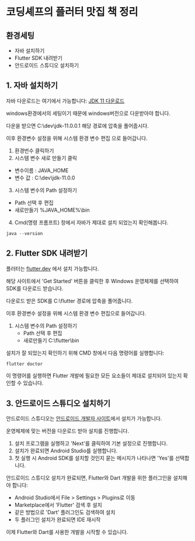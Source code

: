 # 코딩셰프의 플러터 맛집 책 정리

## 환경세팅

- 자바 설치하기
- Flutter SDK 내려받기
- 안드로이드 스튜디오 설치하기

## 1. 자바 설치하기

자바 다운로드는 여기에서 가능합니다: [JDK 11 다운로드](https://jdk.java.net/java-se-ri/11-MR2)

windows환경에서의 세팅이기 때문에 windows버전으로 다운받아야 합니다. 

다운을 받으면 C:\dev\jdk-11.0.0.1 해당 경로에 압축을 풀어줍시다. 

이후 환경변수 설정을 위해 시스템 환경 변수 편집 으로 들어갑니다. 

1. 환경번수 클릭하기
2. 시스템 변수 새로 만들기 클릭
- 변수이름 : JAVA_HOME
- 변수 값 : C:\dev\jdk-11.0.0
3. 시스템 변수의 Path 설정하기 
- Path 선택 후 편집 
- 새로만들기 %JAVA_HOME%\bin
4. Cmd(명령 프롬프트) 창에서 자바가 제대로 설치 되었는지 확인해봅니다.

```jsx
java --version
```

## 2. Flutter SDK 내려받기

플러터는 [flutter.dev](https://flutter.dev) 에서 설치 가능합니다.

해당 사이트에서 'Get Started' 버튼을 클릭한 후 Windows 운영체제를 선택하여 SDK를 다운로드 받습니다.

다운로드 받은 SDK를 C:\flutter 경로에 압축을 풀어줍니다.

이후 환경변수 설정을 위해 시스템 환경 변수 편집으로 들어갑니다.

1. 시스템 변수의 Path 설정하기
    - Path 선택 후 편집
    - 새로만들기 C:\flutter\bin

설치가 잘 되었는지 확인하기 위해 CMD 창에서 다음 명령어를 실행합니다:

```jsx
flutter doctor
```

이 명령어를 실행하면 Flutter 개발에 필요한 모든 요소들이 제대로 설치되어 있는지 확인할 수 있습니다.

## 3. 안드로이드 스튜디오 설치하기

안드로이드 스튜디오는 [안드로이드 개발자 사이트](https://developer.android.com/studio?hl=ko)에서 설치가 가능합니다.

운영체제에 맞는 버전을 다운로드 받아 설치를 진행합니다.

1. 설치 프로그램을 실행하고 'Next'를 클릭하여 기본 설정으로 진행합니다.
2. 설치가 완료되면 Android Studio를 실행합니다.
3. 첫 실행 시 Android SDK를 설치할 것인지 묻는 메시지가 나타나면 'Yes'를 선택합니다.

안드로이드 스튜디오 설치가 완료되면, Flutter와 Dart 개발을 위한 플러그인을 설치해야 합니다:

- Android Studio에서 File > Settings > Plugins로 이동
- Marketplace에서 'Flutter' 검색 후 설치
- 같은 방법으로 'Dart' 플러그인도 검색하여 설치
- 두 플러그인 설치가 완료되면 IDE 재시작

이제 Flutter와 Dart를 사용한 개발을 시작할 수 있습니다.
